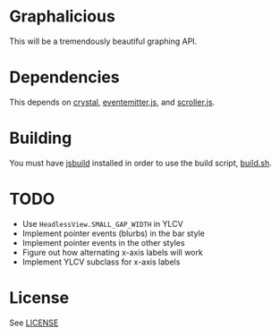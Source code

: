 # Graphalicious

This will be a tremendously beautiful graphing API.

# Dependencies

This depends on [crystal](https://github.com/unixpickle/crystal), [eventemitter.js](https://github.com/unixpickle/eventemitter.js), and [scroller.js](https://github.com/unixpickle/scroller.js).

# Building

You must have [jsbuild](https://github.com/unixpickle/jsbuild) installed in order to use the build script, [build.sh](build.sh).

# TODO

 * Use `HeadlessView.SMALL_GAP_WIDTH` in YLCV
 * Implement pointer events (blurbs) in the bar style
 * Implement pointer events in the other styles
 * Figure out how alternating x-axis labels will work
 * Implement YLCV subclass for x-axis labels

# License

See [LICENSE](LICENSE)
